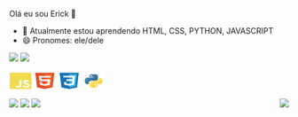 Olá eu sou Erick 👋

- 🌱 Atualmente estou aprendendo HTML, CSS, PYTHON, JAVASCRIPT
- 😄 Pronomes: ele/dele

<img height="180em" src="https://github-readme-stats.vercel.app/api?username=erickpvp100&show_icons=true&theme=tokyonight"/>
 <img height="180em" src="https://github-readme-stats.vercel.app/api/top-langs/?username=erickpvp100&layout=compact&theme=tokyonight"/>

<div style="display: inline_block"><br>
  <img align="center" alt="Rafa-Js" height="30" width="40" src="https://raw.githubusercontent.com/devicons/devicon/master/icons/javascript/javascript-plain.svg">
  <img align="center" alt="Rafa-HTML" height="30" width="40" src="https://raw.githubusercontent.com/devicons/devicon/master/icons/html5/html5-original.svg">
  <img align="center" alt="Rafa-CSS" height="30" width="40" src="https://raw.githubusercontent.com/devicons/devicon/master/icons/css3/css3-original.svg">
  <img align="center" alt="Rafa-Python" height="30" width="40" src="https://raw.githubusercontent.com/devicons/devicon/master/icons/python/python-original.svg">
</div>

<br>

</div>
<a href="" target="_blank"><img src="https://img.shields.io/badge/Discord-7289DA?style=for-the-badge&logo=discord&logoColor=white" target="_blank"></a>
<a href="https://www.linkedin.com/in/erick-emanuel-2a427a2aa/" target="_blank"><img src="https://img.shields.io/badge/-LinkedIn-%230077B5?style=for-the-badge&logo=linkedin&logoColor=white" target="_blank"></a>
<a href = "mailto:ericksilva08642@gmail.com"><img src="https://img.shields.io/badge/-Gmail-%23333?style=for-the-badge&logo=gmail&logoColor=white" target="_blank"></a>

<img align="right" src="[download20240203201301](https://github.com/erickpvp100/erickpvp100/assets/159388097/514c7482-f9ea-4b00-9c2b-3bc44ae61064)">
</div>
